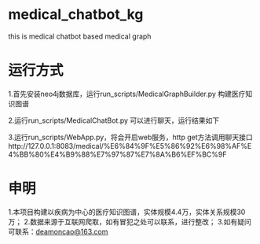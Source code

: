 # medical_chatbot_kg
this is medical chatbot based medical graph

# 运行方式
1.首先安装neo4j数据库，运行run_scripts/MedicalGraphBuilder.py  构建医疗知识图谱

2.运行run_scripts/MedicalChatBot.py  可以进行聊天，运行结果如下


3.运行run_scripts/WebApp.py，将会开启web服务，http get方法调用聊天接口http://127.0.0.1:8083/medical/%E6%84%9F%E5%86%92%E6%98%AF%E4%BB%80%E4%B9%88%E7%97%87%E7%8A%B6%EF%BC%9F

# 申明
1.本项目构建以疾病为中心的医疗知识图谱，实体规模4.4万，实体关系规模30万；
2.数据来源于互联网爬取，如有冒犯之处可以联系，进行整改；
3.如有疑问可联系：deamoncao@163.com



